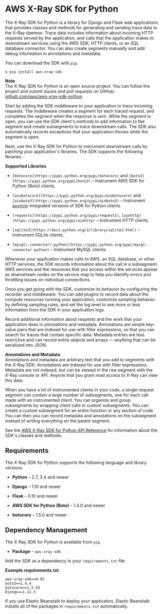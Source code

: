 # AWS X\-Ray SDK for Python<a name="xray-sdk-python"></a>

The X\-Ray SDK for Python is a library for Django and Flask web applications that provides classes and methods for generating and sending trace data to the X\-Ray daemon\. Trace data includes information about incoming HTTP requests served by the application, and calls that the application makes to downstream services using the AWS SDK, HTTP clients, or an SQL database connector\. You can also create segments manually and add debug information in annotations and metadata\.

You can download the SDK with `pip`\.

```
$ pip install aws-xray-sdk
```

**Note**  
The X\-Ray SDK for Python is an open source project\. You can follow the project and submit issues and pull requests on GitHub: [github\.com/aws/aws\-xray\-sdk\-python](https://github.com/aws/aws-xray-sdk-python)

Start by adding the SDK middleware to your application to trace incoming requests\. The middleware creates a segment for each traced request, and completes the segment when the response is sent\. While the segment is open, you can use the SDK client's methods to add information to the segment and create subsegments to trace downstream calls\. The SDK also automatically records exceptions that your application throws while the segment is open\.

Next, use the X\-Ray SDK for Python to instrument downstream calls by patching your application's libraries\. The SDK supports the following libraries\.

**Supported Libraries**

+ `[botocore](https://pypi.python.org/pypi/botocore)` and `[boto3](https://pypi.python.org/pypi/boto3)` – Instrument AWS SDK for Python \(Boto\) clients\.

+ `[aiobotocore](https://pypi.python.org/pypi/aiobotocore)` and `[aioboto3](https://pypi.python.org/pypi/aioboto3)` – Instrument [asyncio](https://docs.python.org/3/library/asyncio.html)\-integrated versions of SDK for Python clients\.

+ `[requests](https://pypi.python.org/pypi/requests)`, `[aiohttp](https://pypi.python.org/pypi/aiohttp)` – Instrument HTTP clients\.

+ `[sqlite3](https://docs.python.org/3/library/sqlite3.html)` – Instrument SQLite clients\.

+ `[mysql\-connector\-python](https://pypi.python.org/pypi/mysql-connector-python)` – Instrument MySQL clients\.

Whenever your application makes calls to AWS, an SQL database, or other HTTP services, the SDK records information about the call in a subsegment\. AWS services and the resources that you access within the services appear as downstream nodes on the service map to help you identify errors and throttling issues on individual connections\.

Once you get going with the SDK, customize its behavior by configuring the recorder and middleware\. You can add plugins to record data about the compute resources running your application, customize sampling behavior by defining sampling rules, and set the log level to see more or less information from the SDK in your application logs\.

Record additional information about requests and the work that your application does in annotations and metadata\. Annotations are simple key\-value pairs that are indexed for use with filter expressions, so that you can search for traces that contain specific data\. Metadata entries are less restrictive and can record entire objects and arrays — anything that can be serialized into JSON\.

**Annotations and Metadata**  
Annotations and metadata are arbitrary text that you add to segments with the X\-Ray SDK\. Annotations are indexed for use with filter expressions\. Metadata are not indexed, but can be viewed in the raw segment with the X\-Ray console or API\. Anyone that you grant read access to X\-Ray can view this data\.

When you have a lot of instrumented clients in your code, a single request segment can contain a large number of subsegments, one for each call made with an instrumented client\. You can organize and group subsegments by wrapping client calls in custom subsegments\. You can create a custom subsegment for an entire function or any section of code\. You can then you can record metadata and annotations on the subsegment instead of writing everything on the parent segment\.

See the [AWS X\-Ray SDK for Python API Reference](http://docs.aws.amazon.com/xray-sdk-for-python/latest/reference) for information about the SDK's classes and methods\.

## Requirements<a name="xray-sdk-python-requirements"></a>

The X\-Ray SDK for Python supports the following language and library versions\.

+ **Python** – 2\.7, 3\.4 and newer

+ **Django** – 1\.10 and newer

+ **Flask** – 0\.10 and newer

+ **AWS SDK for Python \(Boto\)** – 1\.4\.0 and newer

+ **botocore** – 1\.5\.0 and newer

## Dependency Management<a name="xray-sdk-python-dependencies"></a>

The X\-Ray SDK for Python is available from `pip`\.

+ **Package** – `aws-xray-sdk`

Add the SDK as a dependency in your `requirements.txt` file\.

**Example requirements\.txt**  

```
aws-xray-sdk==0.95
boto3==1.4.4
botocore==1.5.55
Django==1.11.3
```

If you use Elastic Beanstalk to deploy your application, Elastic Beanstalk installs all of the packages in `requirements.txt` automatically\.